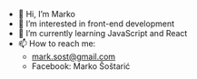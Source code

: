 - 👋 Hi, I’m Marko
- 👀 I’m interested in front-end development
- 🌱 I’m currently learning JavaScript and React
- 📫 How to reach me: 
  - mark.sost@gmail.com
  - Facebook: Marko Šoštarić

<!---
msostaric-hub/msostaric-hub is a ✨ special ✨ repository because its `README.md` (this file) appears on your GitHub profile.
You can click the Preview link to take a look at your changes.
--->
